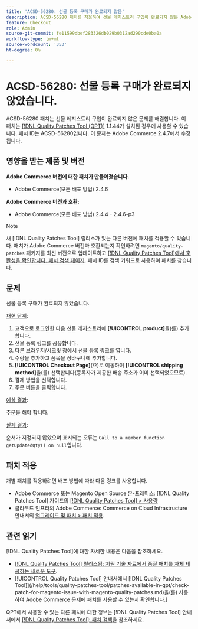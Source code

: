 ```yaml
---
title: 'ACSD-56280: 선물 등록 구매가 완료되지 않음'
description: ACSD-56280 패치를 적용하여 선물 레지스트리 구입이 완료되지 않은 Adobe Commerce 문제를 해결합니다
feature: Checkout
role: Admin
source-git-commit: fe11599dbef283326db029b0312ad290cde0ba0a
workflow-type: tm+mt
source-wordcount: '353'
ht-degree: 0%

---
```


# ACSD-56280: 선물 등록 구매가 완료되지 않았습니다.

ACSD-56280 패치는 선물 레지스트리 구입이 완료되지 않은 문제를 해결합니다. 이 패치는 [[!DNL Quality Patches Tool (QPT)]](https://experienceleague.adobe.com/en/docs/commerce-knowledge-base/kb/announcements/commerce-announcements/magento-quality-patches-released-new-tool-to-self-serve-quality-patches) 1.1.44가 설치된 경우에 사용할 수 있습니다. 패치 ID는 ACSD-56280입니다. 이 문제는 Adobe Commerce 2.4.7에서 수정됩니다.

## 영향을 받는 제품 및 버전

**Adobe Commerce 버전에 대한 패치가 만들어졌습니다.**

* Adobe Commerce(모든 배포 방법) 2.4.6

**Adobe Commerce 버전과 호환:**

* Adobe Commerce(모든 배포 방법) 2.4.4 - 2.4.6-p3

>[!NOTE]
>
>새 [!DNL Quality Patches Tool] 릴리스가 있는 다른 버전에 패치를 적용할 수 있습니다. 패치가 Adobe Commerce 버전과 호환되는지 확인하려면 `magento/quality-patches` 패키지를 최신 버전으로 업데이트하고 [[!DNL Quality Patches Tool]에서 호환성을 확인합니다. 패치 검색 페이지](https://experienceleague.adobe.com/tools/commerce-quality-patches/index.html). 패치 ID를 검색 키워드로 사용하여 패치를 찾습니다.

## 문제

선물 등록 구매가 완료되지 않았습니다.

<u>재현 단계</u>:

1. 고객으로 로그인한 다음 선물 레지스트리에 **[!UICONTROL product]**&#x200B;을(를) 추가합니다.
1. 선물 등록 링크를 공유합니다.
1. 다른 브라우저/시크릿 창에서 선물 등록 링크를 엽니다.
1. 수량을 추가하고 품목을 장바구니에 추가합니다.
1. **[!UICONTROL Checkout Page]**(으)로 이동하여 **[!UICONTROL shipping method]**&#x200B;을(를) 선택합니다(등록자가 제공한 배송 주소가 이미 선택되었으므로).
1. 결제 방법을 선택합니다.
1. 주문 버튼을 클릭합니다.

<u>예상 결과</u>:

주문을 해야 합니다.

<u>실제 결과</u>:

순서가 지정되지 않았으며 표시되는 오류는 `Call to a member function getUpdatedQty() on null`입니다.

## 패치 적용

개별 패치를 적용하려면 배포 방법에 따라 다음 링크를 사용합니다.

* Adobe Commerce 또는 Magento Open Source 온-프레미스: [!DNL Quality Patches Tool] 가이드의 [[!DNL Quality Patches Tool] > 사용량](/help/tools/quality-patches-tool/usage.md)
* 클라우드 인프라의 Adobe Commerce: Commerce on Cloud Infrastructure 안내서의 [업그레이드 및 패치 > 패치 적용](https://experienceleague.adobe.com/docs/commerce-cloud-service/user-guide/develop/upgrade/apply-patches.html).

## 관련 읽기

[!DNL Quality Patches Tool]에 대한 자세한 내용은 다음을 참조하세요.

* [[!DNL Quality Patches Tool] 릴리스됨: 지원 기술 자료에서 품질 패치를 자체 제공하는 새로운 도구](https://experienceleague.adobe.com/en/docs/commerce-knowledge-base/kb/announcements/commerce-announcements/magento-quality-patches-released-new-tool-to-self-serve-quality-patches).
* [!UICONTROL Quality Patches Tool] 안내서에서  [!DNL Quality Patches Tool]](/help/tools/quality-patches-tool/patches-available-in-qpt/check-patch-for-magento-issue-with-magento-quality-patches.md)을(를) 사용하여 Adobe Commerce 문제에 패치를 사용할 수 있는지 확인합니다.[


QPT에서 사용할 수 있는 다른 패치에 대한 정보는 [!DNL Quality Patches Tool] 안내서에서 [[!DNL Quality Patches Tool]: 패치 검색](https://experienceleague.adobe.com/tools/commerce-quality-patches/index.html)을 참조하세요.
